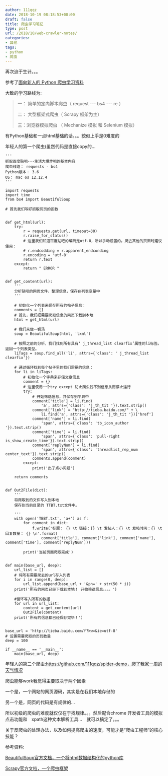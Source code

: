 ```yaml
---
author: 111qqz
date: 2018-10-19 08:18:53+00:00
draft: false
title: 爬虫学习笔记
type: post
url: /2018/10/web-crawler-notes/
categories:
- 其他
tags:
- python
- 爬虫
---
```


再次迫于生计。。。



参考了[面向新人的 Python 爬虫学习资料](https://www.v2ex.com/t/370455#reply9)

大致的学习路线为:


<blockquote>一： 简单的定向脚本爬虫（ request --- bs4 --- re ）

二： 大型框架式爬虫（ Scrapy 框架为主）

三：浏览器模拟爬虫 （ Mechanize 模拟 和 Selenium 模拟）</blockquote>


有Python基础和一点html基础的话。。。貌似上手是0难度的

年轻人的第一个爬虫(虽然代码是直接copy的...

    
    '''
    抓取百度贴吧---生活大爆炸吧的基本内容
    爬虫线路： requests - bs4
    Python版本： 3.6
    OS： mac os 12.12.4
    '''
    
    import requests
    import time
    from bs4 import BeautifulSoup
    
    # 首先我们写好抓取网页的函数
    
    
    def get_html(url):
        try:
            r = requests.get(url, timeout=30)
            r.raise_for_status()
            # 这里我们知道百度贴吧的编码是utf-8，所以手动设置的。爬去其他的页面时建议使用：
            # r.endcodding = r.apparent_endconding
            r.encoding = 'utf-8'
            return r.text
        except:
            return " ERROR "
    
    
    def get_content(url):
        '''
        分析贴吧的网页文件，整理信息，保存在列表变量中
        '''
    
        # 初始化一个列表来保存所有的帖子信息：
        comments = []
        # 首先，我们把需要爬取信息的网页下载到本地
        html = get_html(url)
    
        # 我们来做一锅汤
        soup = BeautifulSoup(html, 'lxml')
    
        # 按照之前的分析，我们找到所有具有‘ j_thread_list clearfix’属性的li标签。返回一个列表类型。
        liTags = soup.find_all('li', attrs={'class': ' j_thread_list clearfix'})
    
        # 通过循环找到每个帖子里的我们需要的信息：
        for li in liTags:
            # 初始化一个字典来存储文章信息
            comment = {}
            # 这里使用一个try except 防止爬虫找不到信息从而停止运行
            try:
                # 开始筛选信息，并保存到字典中
                comment['title'] = li.find(
                    'a', attrs={'class': 'j_th_tit '}).text.strip()
                comment['link'] = "http://tieba.baidu.com/" + \
                    li.find('a', attrs={'class': 'j_th_tit '})['href']
                comment['name'] = li.find(
                    'span', attrs={'class': 'tb_icon_author '}).text.strip()
                comment['time'] = li.find(
                    'span', attrs={'class': 'pull-right is_show_create_time'}).text.strip()
                comment['replyNum'] = li.find(
                    'span', attrs={'class': 'threadlist_rep_num center_text'}).text.strip()
                comments.append(comment)
            except:
                print('出了点小问题')
    
        return comments
    
    
    def Out2File(dict):
        '''
        将爬取到的文件写入到本地
        保存到当前目录的 TTBT.txt文件中。
    
        '''
        with open('TBBT.txt', 'a+') as f:
            for comment in dict:
                f.write('标题： {} \t 链接：{} \t 发帖人：{} \t 发帖时间：{} \t 回复数量： {} \n'.format(
                    comment['title'], comment['link'], comment['name'], comment['time'], comment['replyNum']))
    
            print('当前页面爬取完成')
    
    
    def main(base_url, deep):
        url_list = []
        # 将所有需要爬去的url存入列表
        for i in range(0, deep):
            url_list.append(base_url + '&pn=' + str(50 * i))
        print('所有的网页已经下载到本地！ 开始筛选信息。。。。')
    
        #循环写入所有的数据
        for url in url_list:
            content = get_content(url)
            Out2File(content)
        print('所有的信息都已经保存完毕！')
    
    
    base_url = 'http://tieba.baidu.com/f?kw=&ie=utf-8'
    # 设置需要爬取的页码数量
    deep = 100
    
    if __name__ == '__main__':
        main(base_url, deep)




年轻人的第二个爬虫:https://github.com/111qqz/spider-demo，爬了我家一周的天气情况

爬虫能够work我觉得主要取决于两个因素

一个是，一个网站的网页源码，其实是在我们本地存储的

另一个是，网页的代码是有规律的...

所以初级的爬虫的难度就仅仅在于找规律。。。然后配合chrome 开发者工具的模拟点击功能和　xpath这种文本解析工具...　就可以搞定了。。。

关于反爬虫的处理办法，以及如何提高爬虫的速度，可能才是“爬虫工程师”的核心技能？

参考资料:

[BeautifulSoup官方文档，一个将html数据结构化的python库](https://www.crummy.com/software/BeautifulSoup/bs4/doc/)

[Scrapy官方文档，一个爬虫框架](https://docs.scrapy.org/en/latest/intro/overview.html)












